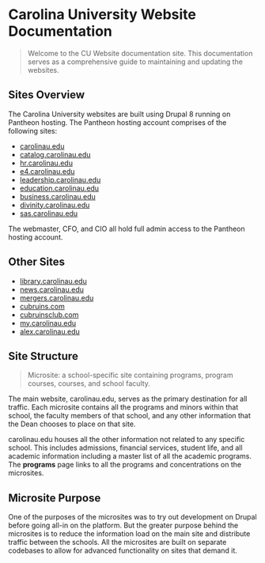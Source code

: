 # Carolina University Website Documentation
> Welcome to the CU Website documentation site. This documentation serves as a comprehensive guide to maintaining and updating the websites.  

## Sites Overview
The Carolina University websites are built using Drupal 8 running on Pantheon hosting. The Pantheon hosting account comprises of the following sites:

- [carolinau.edu](https://carolinau.edu)
- [catalog.carolinau.edu](https://catalog.carolinau.edu)
- [hr.carolinau.edu](https://hr.carolinau.edu)
- [e4.carolinau.edu](https://e4.carolinau.edu)
- [leadership.carolinau.edu](https://leadership.carolinau.edu)
- [education.carolinau.edu](https://education.carolinau.edu)
- [business.carolinau.edu](https://business.carolinau.edu)
- [divinity.carolinau.edu](https://divinity.carolinau.edu)
- [sas.carolinau.edu](https://sas.carolinau.edu)

The webmaster, CFO, and CIO all hold full admin access to the Pantheon hosting account.

## Other Sites
- [library.carolinau.edu](https://library.carolinau.edu)
- [news.carolinau.edu](https://news.carolinau.edu)
- [mergers.carolinau.edu](https://mergers.carolinau.edu)
- [cubruins.com](https://cubruins.com)
- [cubruinsclub.com](https://cubruinsclub.com)
- [my.carolinau.edu](https://my.carolinau.edu)
- [alex.carolinau.edu](https://alex.carolinau.edu)

## Site Structure
> Microsite: a school-specific site containing programs, program courses, courses, and school faculty.  

The main website, carolinau.edu, serves as the primary destination for all traffic. Each microsite contains all the programs and minors within that school, the faculty members of that school, and any other information that the Dean chooses to place on that site.

carolinau.edu houses all the other information not related to any specific school. This includes admissions, financial services, student life, and all academic information including a master list of all the academic programs. The **programs** page links to all the programs and concentrations on the microsites.

## Microsite Purpose
One of the purposes of the microsites was to try out development on Drupal before going all-in on the platform. But the greater purpose behind the microsites is to reduce the information load on the main site and distribute traffic between the schools. All the microsites are built on separate codebases to allow for advanced functionality on sites that demand it.
